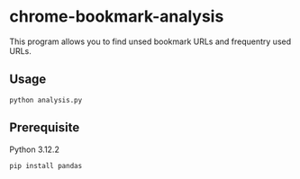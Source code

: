 # chrome-bookmark-analysis

This program allows you to find unsed bookmark URLs and frequentry used URLs.

## Usage

```
python analysis.py
```

## Prerequisite

Python 3.12.2

```
pip install pandas
```
